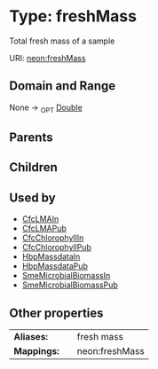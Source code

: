 
# Type: freshMass


Total fresh mass of a sample

URI: [neon:freshMass](https://data.neonscience.org/freshMass)


## Domain and Range

None ->  <sub>OPT</sub> [Double](types/Double.md)

## Parents


## Children


## Used by

 * [CfcLMAIn](CfcLMAIn.md)
 * [CfcLMAPub](CfcLMAPub.md)
 * [CfcChlorophyllIn](CfcChlorophyllIn.md)
 * [CfcChlorophyllPub](CfcChlorophyllPub.md)
 * [HbpMassdataIn](HbpMassdataIn.md)
 * [HbpMassdataPub](HbpMassdataPub.md)
 * [SmeMicrobialBiomassIn](SmeMicrobialBiomassIn.md)
 * [SmeMicrobialBiomassPub](SmeMicrobialBiomassPub.md)

## Other properties

|  |  |  |
| --- | --- | --- |
| **Aliases:** | | fresh mass |
| **Mappings:** | | neon:freshMass |

